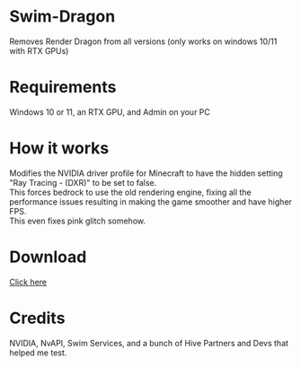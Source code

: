 # Swim-Dragon
Removes Render Dragon from all versions (only works on windows 10/11 with RTX GPUs)
# Requirements
Windows 10 or 11, an RTX GPU, and Admin on your PC
# How it works
Modifies the NVIDIA driver profile for Minecraft to have the hidden setting "Ray Tracing - (DXR)" to be set to false.
<br>
This forces bedrock to use the old rendering engine, fixing all the performance issues resulting in making the game smoother and have higher FPS.
<br>
This even fixes pink glitch somehow.
# Download
[Click here](https://github.com/Swedeachu/SwimDragon/releases/download/Public-Release-1.0/SwimDragon.exe)
# Credits
NVIDIA, NvAPI, Swim Services, and a bunch of Hive Partners and Devs that helped me test.
